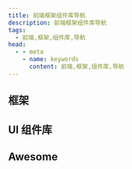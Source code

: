 ```yaml
---
title: 前端框架组件库导航
description: 前端框架组件库导航
tags: 
  - 前端,框架,组件库,导航
head:
  - - meta
    - name: keywords
      content: 前端,框架,组件库,导航
---
```


<script setup>
const frame = [
  {
    title: 'Vue 3',
    link: 'https://cn.vuejs.org/',
    icon: '/images/logo/vue.png',
    info: '渐进式 JavaScript 框架',
  },
  {
    title: 'Vue Router',
    link: 'https://router.vuejs.org/zh/',
    icon: '/images/logo/vue.png',
    info: 'Vue.js 的官方路由',
  },
  {
    title: 'Pinia',
    link: 'https://pinia.vuejs.org/',
    icon: '/images/logo/pinia.svg',
    info: 'Vue.js 的官方状态管理核心库',
  },
  {
    title: 'Vuex',
    link: 'https://vuex.vuejs.org/zh/',
    icon: '/images/logo/vue.png',
    info: '专为 Vue.js 应用程序开发的状态管理模式 + 库',
  },
  {
    title: 'NuxtJS',
    link: 'https://nuxtjs.org/',
    icon: '/images/logo/nuxt.svg',
    info: '基于 Vue.js 的服务端渲染应用框架',
  },
  {
    title: 'React',
    link: 'https://reactjs.org/',
    icon: '/images/logo/react.svg',
    info: '用于构建用户界面的 JavaScript 库',
  },
  {
    title: 'React Router',
    link: 'https://reactrouter.com/',
    icon: '/images/logo/reactrouter.png',
    info: 'React Router 是完整的 React 路由解决方案',
  },
  {
    title: 'Redux',
    link: 'https://redux.js.org/',
    icon: '/images/logo/redux.svg',
    info: 'Redux 是 JavaScript 状态容器',
  },
  {
    title: 'React Native',
    link: 'https://reactnative.dev/',
    icon: '/images/logo/react.svg',
    info: '跨平台移动应用开发框架',
  },
  {
    title: 'NextJS',
    link: 'https://nextjs.org/',
    icon: '/images/logo/next.svg',
    info: '基于 React.js 的服务端渲染应用框架',
  },
  {
    title: 'Vitest',
    link: 'https://vitest.dev/',
    icon: '/images/logo/vitest.svg',
    info: 'Vitest 是基于 Vite 的原生快速单元测试框架',
  },
  {
    title: 'Jest',
    link: 'https://jestjs.io/',
    icon: '/images/logo/jest.png',
    info: 'JavaScript 单元测试工具',
  },
  {
    title: 'Electron',
    link: 'https://www.electronjs.org/',
    icon: '/images/logo/electron.svg',
    info: 'Electron是一个使用 JavaScript、HTML 和 CSS 构建桌面应用程序的框架',
  },
]

const library = [
  {
    title: 'Element Plus',
    link: 'https://element-plus.gitee.io/zh-CN/',
    icon: '/images/logo/element-plus.png',
    info: '基于 Vue 3，面向设计师和开发者的组件库',
  },
  {
    title: 'View Design',
    link: 'https://www.iviewui.com/',
    icon: '/images/logo/iview.png',
    info: '基于 Vue.js 3 的企业级 UI 组件库和前端解决方案',
  },
  {
    title: 'Ant Design',
    link: 'https://ant.design/',
    icon: '/images/logo/antd.svg',
    info: '阿里出品，包含了 React 和 Vue 的 UI 组件库',
  },
  {
    title: 'Vant',
    link: 'https://vant-contrib.gitee.io/vant/#/zh-CN',
    icon: '/images/logo/vant.png',
    info: '轻量、可靠的移动端 Vue 组件库',
  },
  {
    title: 'ECharts',
    link: 'https://echarts.apache.org/handbook/zh/get-started/',
    icon: '/images/logo/ECharts.png',
    info: '一个基于 JavaScript 的开源可视化图表库',
  },
  {
    title: 'DataV',
    link: 'http://datav.jiaminghi.com/',
    icon: '/images/logo/DataV.png',
    info: 'Vue 大屏数据展示组件库',
  },
]

const awesome = [
  {
    title: 'Animate.css',
    link: 'https://animate.style/',
    icon: '/images/logo/empty.svg',
    info: 'CSS 动画库',
  },
  {
    title: 'UnoCSS',
    link: 'https://uno.antfu.me/',
    icon: '/images/logo/UnoCSS.svg',
    info: '具有高性能且极具灵活性的即时原子化 CSS 引擎',
  },
  {
    title: 'Tailwind CSS',
    link: 'https://tailwindcss.com/',
    icon: '/images/logo/tailwindcss.png',
    info: '一个功能类优先的 CSS 框架',
  },
  {
    title: 'Windi CSS',
    link: 'https://tailwindcss.com/',
    icon: '/images/logo/WindiCSS.svg',
    info: '下一代工具优先的 CSS 框架',
  },
  {
    title: 'Moment.js',
    link: 'https://momentjs.com/',
    icon: '/images/logo/moment.png',
    info: 'JavaScript 日期处理类库',
  },
  {
    title: 'Day.js',
    link: 'https://dayjs.gitee.io/zh-CN/',
    icon: '/images/logo/day.png',
    info: 'Moment.js 的 2kB 轻量化方案，拥有同样强大的 API',
  },
  {
    title: 'Vditor',
    link: 'https://b3log.org/vditor/',
    icon: '/images/logo/vditor.png',
    info: '易于使用的 Markdown 编辑器，支持原生 JavaScript、Vue、React、Angular，提供桌面版',
  },
  {
    title: 'Quill',
    link: 'https://github.com/quilljs/quill',
    icon: '/images/logo/Quill.png',
    info: 'Quill 是一个开源的富文本编辑器',
  },
  {
    title: 'Gitalk',
    link: 'https://gitalk.github.io/',
    icon: '/images/logo/Gitalk.png',
    info: 'Gitalk 基于 GitHub Issue 和 Preact 的评论插件',
  },  
  {
    title: 'Slidev',
    link: 'https://sli.dev/',
    icon: '/images/logo/Slidev.svg',
    info: 'Markdown 编写 PPT 内容，渲染成幻灯片（slides）',
  },
  {
    title: 'gray-matter',
    link: 'https://github.com/jonschlinkert/gray-matter',
    icon: '/images/logo/github.png',
    info: '解析 Front-Matter 的内容，支持YAML、JSON、TOML、Coffee',
  },
  {
    title: 'timeago',
    link: 'https://timeago.org/',
    icon: '/images/logo/timeago.png',
    info: '转换时间戳为“xx分钟前”格式',
  },
]
</script>




## 框架

<MyLink :links="frame"/>

## UI 组件库

<MyLink :links="library"/>

## Awesome

<MyLink :links="awesome"/>
